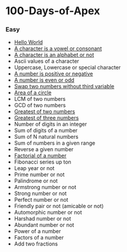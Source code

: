 # 100-Days-of-Apex


### Easy

- [Hello World](/HelloWorld.cls) 
- [A character is a vowel or consonant](/isVowel.cls)
- [A character is an alphabet or not](/checkAlphabet.cls-+9)
- Ascii values of a character
- Uppercase, Lowercase or special character
- [A number is positive or negative](/checkSign.cls)
- [A number is even or odd](/checkoddeven.cls)
- [Swap two numbers without third variable](/swapTwoNumber.cls)
- [Area of a circle](/getAreaofCirce.cls)
- LCM of two numbers
- GCD of two numbers
- [Greatest of two numbers](/greaterofTwo.cls)
- [Greatest of three numbers](/greatestofThree.cls)
- Number of digits in an integer
- Sum of digits of a number
- Sum of N natural numbers
- Sum of numbers in a given range
- Reverse a given number
- [Factorial of a number](/factorial.cls)
- Fibonacci series up ton
- Leap year or not
- Prime number or not
- Palindrome or not
- Armstrong number or not
- Strong number or not
- Perfect number or not
- Friendly pair or not (amicable or not)
- Automorphic number or not
- Harshad number or not
- Abundant number or not
- Power of a number
- Factors of a number
- Add two fractions